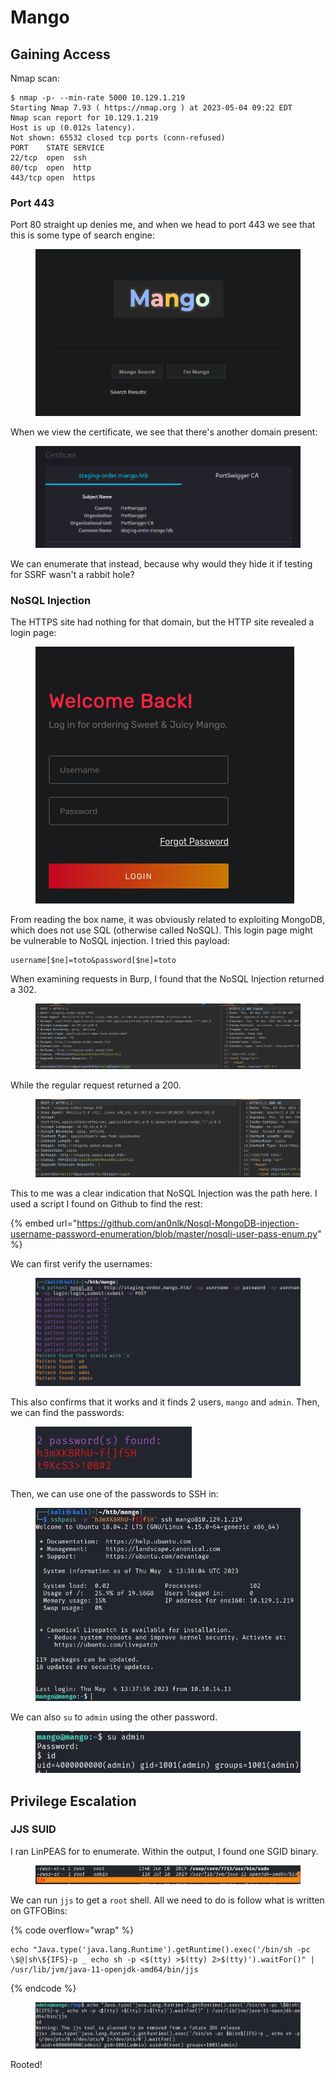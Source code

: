 # Mango

## Gaining Access

Nmap scan:

```
$ nmap -p- --min-rate 5000 10.129.1.219 
Starting Nmap 7.93 ( https://nmap.org ) at 2023-05-04 09:22 EDT
Nmap scan report for 10.129.1.219
Host is up (0.012s latency).
Not shown: 65532 closed tcp ports (conn-refused)
PORT    STATE SERVICE
22/tcp  open  ssh
80/tcp  open  http
443/tcp open  https
```

### Port 443

Port 80 straight up denies me, and when we head to port 443 we see that this is some type of search engine:

<figure><img src="../../../.gitbook/assets/image (15) (6).png" alt=""><figcaption></figcaption></figure>

When we view the certificate, we see that there's another domain present:

<figure><img src="../../../.gitbook/assets/image (18) (9).png" alt=""><figcaption></figcaption></figure>

We can enumerate that instead, because why would they hide it if testing for SSRF wasn't a rabbit hole?

### NoSQL Injection

The HTTPS site had nothing for that domain, but the HTTP site revealed a login page:

<figure><img src="../../../.gitbook/assets/image (35) (6) (1).png" alt=""><figcaption></figcaption></figure>

From reading the box name, it was obviously related to exploiting MongoDB, which does not use SQL (otherwise called NoSQL). This login page might be vulnerable to NoSQL injection. I tried this payload:

```
username[$ne]=toto&password[$ne]=toto
```

When examining requests in Burp, I found that the NoSQL Injection returned a 302.

<figure><img src="../../../.gitbook/assets/image (42) (7).png" alt=""><figcaption></figcaption></figure>

While the regular request returned a 200.&#x20;

<figure><img src="../../../.gitbook/assets/image (26) (9) (1).png" alt=""><figcaption></figcaption></figure>

This to me was a clear indication that NoSQL Injection was the path here. I used a script I found on Github to find the rest:

{% embed url="https://github.com/an0nlk/Nosql-MongoDB-injection-username-password-enumeration/blob/master/nosqli-user-pass-enum.py" %}

We can first verify the usernames:

<figure><img src="../../../.gitbook/assets/image (6) (10).png" alt=""><figcaption></figcaption></figure>

This also confirms that it works and it finds 2 users, `mango` and `admin`. Then, we can find the passwords:

<figure><img src="../../../.gitbook/assets/image (29) (6).png" alt=""><figcaption></figcaption></figure>

Then, we can use one of the passwords to SSH in:

<figure><img src="../../../.gitbook/assets/image (30) (8) (1).png" alt=""><figcaption></figcaption></figure>

We can also `su` to `admin` using the other password.

<figure><img src="../../../.gitbook/assets/image (7) (4) (2) (2) (1).png" alt=""><figcaption></figcaption></figure>

## Privilege Escalation

### JJS SUID

I ran LinPEAS for to enumerate. Within the output, I found one SGID binary.

<figure><img src="../../../.gitbook/assets/image (23) (8).png" alt=""><figcaption></figcaption></figure>

We can run `jjs` to get a `root` shell. All we need to do is follow what is written on GTFOBins:

{% code overflow="wrap" %}
```
echo "Java.type('java.lang.Runtime').getRuntime().exec('/bin/sh -pc \$@|sh\${IFS}-p _ echo sh -p <$(tty) >$(tty) 2>$(tty)').waitFor()" | /usr/lib/jvm/java-11-openjdk-amd64/bin/jjs
```
{% endcode %}

<figure><img src="../../../.gitbook/assets/image (47) (7).png" alt=""><figcaption></figcaption></figure>

Rooted!
